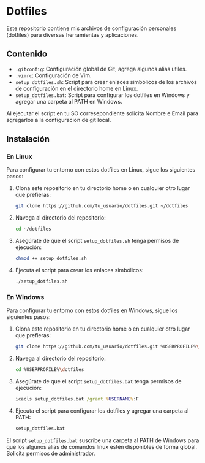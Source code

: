 # Dotfiles

Este repositorio contiene mis archivos de configuración personales (dotfiles) para diversas herramientas y aplicaciones.

## Contenido

- `.gitconfig`: Configuración global de Git, agrega algunos alias utiles.
- `.vimrc`: Configuración de Vim.
- `setup_dotfiles.sh`: Script para crear enlaces simbólicos de los archivos de configuración en el directorio home en Linux.
- `setup_dotfiles.bat`: Script para configurar los dotfiles en Windows y agregar una carpeta al PATH en Windows.

Al ejecutar el script en tu SO corresepondiente solicita Nombre e Email para agregarlos a la configuracion de git local.

## Instalación

### En Linux

Para configurar tu entorno con estos dotfiles en Linux, sigue los siguientes pasos:

1. Clona este repositorio en tu directorio home o en cualquier otro lugar que prefieras:

    ```sh
    git clone https://github.com/tu_usuario/dotfiles.git ~/dotfiles
    ```

2. Navega al directorio del repositorio:

    ```sh
    cd ~/dotfiles
    ```

3. Asegúrate de que el script `setup_dotfiles.sh` tenga permisos de ejecución:

    ```sh
    chmod +x setup_dotfiles.sh
    ```

4. Ejecuta el script para crear los enlaces simbólicos:

    ```sh
    ./setup_dotfiles.sh
    ```

### En Windows

Para configurar tu entorno con estos dotfiles en Windows, sigue los siguientes pasos:

1. Clona este repositorio en tu directorio home o en cualquier otro lugar que prefieras:

    ```sh
    git clone https://github.com/tu_usuario/dotfiles.git %USERPROFILE%\dotfiles
    ```

2. Navega al directorio del repositorio:

    ```sh
    cd %USERPROFILE%\dotfiles
    ```

3. Asegúrate de que el script `setup_dotfiles.bat` tenga permisos de ejecución:

    ```bat
    icacls setup_dotfiles.bat /grant %USERNAME%:F
    ```

4. Ejecuta el script para configurar los dotfiles y agregar una carpeta al PATH:

    ```bat
    setup_dotfiles.bat
    ```

El script `setup_dotfiles.bat` suscribe una carpeta al PATH de Windows para que los algunos alias de comandos linux estén disponibles de forma global. Solicita permisos de administrador.